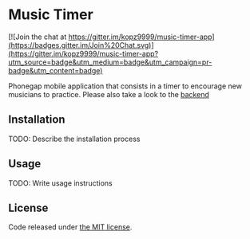 # Music Timer

[![Join the chat at https://gitter.im/kopz9999/music-timer-app](https://badges.gitter.im/Join%20Chat.svg)](https://gitter.im/kopz9999/music-timer-app?utm_source=badge&utm_medium=badge&utm_campaign=pr-badge&utm_content=badge)

Phonegap mobile application that consists in a timer to encourage new musicians
to practice. Please also take a look to the
[backend](https://github.com/kopz9999/music-timer-api)

## Installation

TODO: Describe the installation process

## Usage

TODO: Write usage instructions

## License

Code released under [the MIT license](LICENSE.txt).
